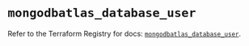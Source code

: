 # `mongodbatlas_database_user`

Refer to the Terraform Registry for docs: [`mongodbatlas_database_user`](https://registry.terraform.io/providers/mongodb/mongodbatlas/1.17.4/docs/resources/database_user).
